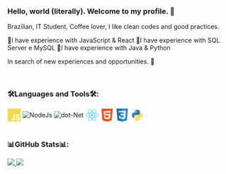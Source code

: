 ### Hello, world (literally). Welcome to my profile. 👋

Brazilian, IT Student, Coffee lover, I like clean codes and good practices.

🎯I have experience with JavaScript & React 
🎯I have experience with SQL Server e MySQL 
🎯I have experience with Java & Python

In search of new experiences and opportunities. 🚀

<div style="display: inline_block"><br>
  <h3>🛠️Languages and Tools🛠️:</h3>
  <img align="center" alt="Javascript" height="30" width="30" src="https://raw.githubusercontent.com/devicons/devicon/master/icons/javascript/javascript-plain.svg">
  <img align="center" alt="NodeJs" height="30" width="30" src="https://cdn.jsdelivr.net/gh/devicons/devicon/icons/nodejs/nodejs-original.svg">
  <img align="center" alt="dot-Net" height="30" width="30" src="https://cdn.jsdelivr.net/gh/devicons/devicon/icons/dot-net/dot-net-plain.svg" />
  <img align="center" alt="React" height="30" width="30" src="https://raw.githubusercontent.com/devicons/devicon/master/icons/react/react-original.svg">
  <img align="center" alt="HTML" height="30" width="30" src="https://raw.githubusercontent.com/devicons/devicon/master/icons/html5/html5-original.svg">
  <img align="center" alt="CSS" height="30" width="30" src="https://raw.githubusercontent.com/devicons/devicon/master/icons/css3/css3-original.svg">
  <img align="center" alt="Python" height="30" width="30" src="https://raw.githubusercontent.com/devicons/devicon/master/icons/python/python-original.svg">
</div>

<div align="left"><br>
  <h3>📊GitHub Stats📊:</h3>
  <a href="https://github.com/RenanOliveiraNas">
  <img height="180em" src="https://github-readme-stats.vercel.app/api?username=RenanOliveiraNas&show_icons=true&theme=ligth&include_all_commits=true&count_private=true"/>
  <img height="180em" src="https://github-readme-stats.vercel.app/api/top-langs/?username=RenanOliveiraNas&layout=compact&langs_count=7&theme=ligth"/>
</div>
  
